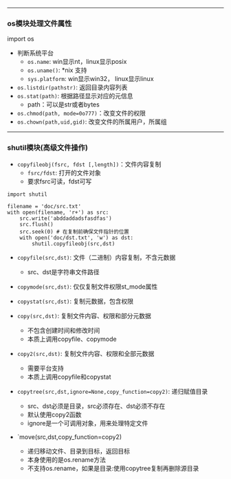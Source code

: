 ***
### os模块处理文件属性 ###
import os
- 判断系统平台
    - `os.name`: win显示nt，linux显示posix
    - `os.uname()`: *nix 支持
    - `sys.platform`: win显示win32， linux显示linux
- `os.listdir(pathstr)`: 返回目录内容列表
- `os.stat(path)`: 根据路径显示对应的元信息
    - path：可以是str或者bytes
- `os.chmod(path, mode=0o777)`：改变文件的权限
- `os.chown(path,uid,gid)`: 改变文件的所属用户，所属组

***
### shutil模块(高级文件操作) ###
- `copyfileobj(fsrc, fdst [,length])`：文件内容复制
    - `fsrc/fdst`: 打开的文件对象
    - 要求fsrc可读，fdst可写
```
import shutil

filename = 'doc/src.txt'
with open(filename, 'r+') as src:
	src.write('abddaddadsfasdfas')
	src.flush() 
	src.seek(0) # 在复制前确保文件指针的位置
	with open('doc/dst.txt', 'w') as dst:
		shutil.copyfileobj(src,dst)
```
- `copyfile(src,dst)`: 文件（二进制）内容复制，不含元数据
    - src、dst是字符串文件路径
- `copymode(src,dst)`: 仅仅复制文件权限st_mode属性
- `copystat(src,dst)`: 复制元数据，包含权限
- `copy(src,dst)`: 复制文件内容、权限和部分元数据
    - 不包含创建时间和修改时间
    - 本质上调用copyfile、copymode
- `copy2(src,dst)`: 复制文件内容、权限和全部元数据
    - 需要平台支持
    - 本质上调用copyfile和copystat
- `copytree(src,dst,ignore=None,copy_function=copy2)`: 递归赋值目录
    - src、dst必须是目录，src必须存在、dst必须不存在
    - 默认使用copy2函数
    - ignore是一个可调用对象，用来处理特定文件

- `move(src,dst,copy_function=copy2)
    - 递归移动文件、目录到目标，返回目标
    - 本身使用的是os.rename方法
    - 不支持os.rename，如果是目录:使用copytree复制再删除源目录
